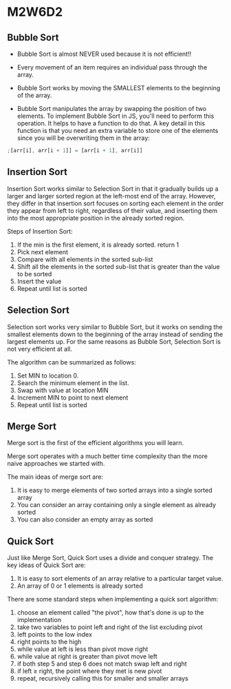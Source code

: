 # M2W6D2

## Bubble Sort

- Bubble Sort is almost NEVER used because it is not efficient!!

- Every movement of an item requires an individual pass through the array.

- Bubble Sort works by moving the SMALLEST elements to the beginning of the array.

- Bubble Sort manipulates the array by swapping the position of two elements. To
  implement Bubble Sort in JS, you'll need to perform this operation. It helps to
  have a function to do that. A key detail in this function is that you need an
  extra variable to store one of the elements since you will be overwriting them
  in the array:

```js
;[arr[i], arr[i + 1]] = [arr[i + 1], arr[i]]
```

## Insertion Sort

Insertion Sort works similar to Selection Sort in that it gradually builds up a
larger and larger sorted region at the left-most end of the array. However, they
differ in that insertion sort focuses on sorting each element in the order they
appear from left to right, regardless of their value, and inserting them into
the most appropriate position in the already sorted region.

Steps of Insertion Sort:

1. If the min is the first element, it is already sorted. return 1
2. Pick next element
3. Compare with all elements in the sorted sub-list
4. Shift all the elements in the sorted sub-list that is greater than the value
   to be sorted
5. Insert the value
6. Repeat until list is sorted

## Selection Sort

Selection sort works very similar to Bubble Sort, but it works on sending the
smallest elements down to the beginning of the array instead of sending the
largest elements up. For the same reasons as Bubble Sort, Selection Sort is not
very efficient at all.

The algorithm can be summarized as follows:

1. Set MIN to location 0.
2. Search the minimum element in the list.
3. Swap with value at location MIN
4. Increment MIN to point to next element
5. Repeat until list is sorted

## Merge Sort

Merge sort is the first of the efficient algorithms you will learn.

Merge sort operates with a much better time complexity than the more naive
approaches we started with.

The main ideas of merge sort are:

1. It is easy to merge elements of two sorted arrays into a single sorted array
2. You can consider an array containing only a single element as already sorted
3. You can also consider an empty array as sorted

## Quick Sort

Just like Merge Sort, Quick Sort uses a divide and conquer strategy. The key
ideas of Quick Sort are:

1. It is easy to sort elements of an array relative to a particular target
   value.
2. An array of 0 or 1 elements is already sorted

There are some standard steps when implementing a quick sort algorithm:

1. choose an element called "the pivot", how that's done is up to the
   implementation
2. take two variables to point left and right of the list excluding pivot
3. left points to the low index
4. right points to the high
5. while value at left is less than pivot move right
6. while value at right is greater than pivot move left
7. if both step 5 and step 6 does not match swap left and right
8. if left ≥ right, the point where they met is new pivot
9. repeat, recursively calling this for smaller and smaller arrays

